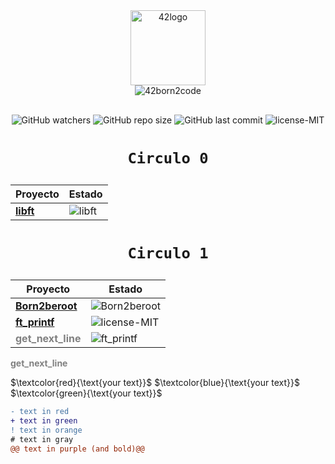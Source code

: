 <div align="center">
<img  width="120" alt="42logo"  src="https://user-images.githubusercontent.com/19689770/129336866-169b0dc7-ea41-47d4-b50a-d466508031af.png">
<div style="margin-bottom: 30px;">
<img alt="42born2code" src="https://badge42.vercel.app/api/v2/cl5ph3y9k029809l0webqg8sn/stats?cursusId=21&coalitionId=205">
</div>
</div>

<p align="center">
<img alt="GitHub watchers" src="https://img.shields.io/github/watchers/nach131/42Barcelona?style=social">
<img alt="GitHub repo size" src="https://img.shields.io/github/repo-size/nach131/42Barcelona">
<img alt="GitHub last commit" src="https://img.shields.io/github/last-commit/nach131/42Barcelona">
<img alt="license-MIT" src="https://img.shields.io/badge/license-MIT-blue">
</p>

<h1 align="center">
  
	Circulo 0
</h1>

<div align="center">

|                    Proyecto                   |                                Estado</div>                                     |
|-----------------------------------------------|---------------------------------------------------------------------------------|
| [**libft**](https://github.com/nach131/libft) |<img alt="libft" src="https://badge42.vercel.app/api/v2/cl5ph3y9k029809l0webqg8sn/project/2585537">|

</div>

<h1 align="center">
  
	Circulo 1
</h1>

<div align="center">

|                          Proyecto                         |                           Estado                                                |
|-----------------------------------------------------------|---------------------------------------------------------------------------------|
| [**Born2beroot**](https://github.com/nach131/Born2beroot) |<img alt="Born2beroot" src="https://badge42.vercel.app/api/v2/cl5ph3y9k029809l0webqg8sn/project/2646326">|
| [**ft_printf**](https://github.com/nach131/ft_printf)     |<img alt="license-MIT" src="https://img.shields.io/badge/-proceso...-blue?style=for-the-badge">             |
|<span style="color:gray">**get_next_line**</span>|<img alt="ft_printf" src="https://img.shields.io/badge/-...-inactive?style=for-the-badge">|

</div>

<span style="color:gray;">**get_next_line**</span>

$`\textcolor{red}{\text{your text}}`$ 
$`\textcolor{blue}{\text{your text}}`$ 
$`\textcolor{green}{\text{your text}}`$ 

```diff
- text in red
+ text in green
! text in orange
# text in gray
@@ text in purple (and bold)@@
```
